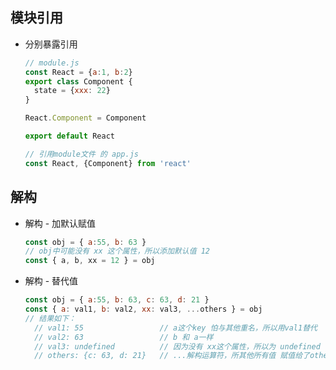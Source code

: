 <!--
 * @Author: mrzou
 * @Date: 2021-04-12 12:45:22
 * @LastEditors: mrzou
 * @LastEditTime: 2021-04-12 13:03:16
 * @Description: file content
-->

## 模块引用
- 分别暴露引用
  ```javascript
  // module.js
  const React = {a:1, b:2}
  export class Component {
    state = {xxx: 22}
  }

  React.Component = Component

  export default React

  // 引用module文件 的 app.js
  const React, {Component} from 'react'
  ```

## 解构
- 解构 - 加默认赋值
  ```javascript
  const obj = { a:55, b: 63 }
  // obj中可能没有 xx 这个属性，所以添加默认值 12
  const { a, b, xx = 12 } = obj
  ```

- 解构 - 替代值
  ```javascript
  const obj = { a:55, b: 63, c: 63, d: 21 }
  const { a: val1, b: val2, xx: val3, ...others } = obj
  // 结果如下：
    // val1: 55                 // a这个key 怕与其他重名，所以用val1替代
    // val2: 63                 // b 和 a一样
    // val3: undefined          // 因为没有 xx这个属性，所以为 undefined
    // others: {c: 63, d: 21}   // ...解构运算符，所其他所有值 赋值给了others 这个变量
  ```
